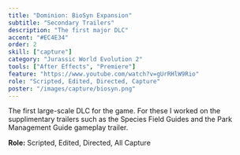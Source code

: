 ```yaml
---
title: "Dominion: BioSyn Expansion"
subtitle: "Secondary Trailers"
description: "The first major DLC"
accent: "#EC4E34"
order: 2
skill: ["capture"]
category: "Jurassic World Evolution 2"
tools: ["After Effects", "Premiere"]
feature: "https://www.youtube.com/watch?v=gUrRHlW9Rio"
role: "Scripted, Edited, Directed, Capture"
poster: "/images/capture/biosyn.png"
---
```


<script>
  import YouTube from '$lib/components/YouTube.svelte';
</script>

The first large-scale DLC for the game. For these I worked on the supplimentary trailers such as the Species Field Guides and the Park Management Guide gameplay trailer.

**Role:** Scripted, Edited, Directed, All Capture

<YouTube url="https://www.youtube.com/watch?v=8N5ZAWEW2JE" />

<YouTube url="https://www.youtube.com/watch?v=AJXxjzBw5x0" />

<YouTube url="https://www.youtube.com/watch?v=3UCNT7voFJI" />
